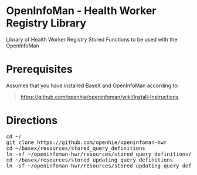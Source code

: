OpenInfoMan - Health Worker Registry Library
=======================================

Library of Health Worker Registry Stored Functions to be used with the OpenInfoMan


Prerequisites
=============

Assumes that you have installed BaseX and OpenInfoMan according to:
> https://github.com/openhie/openinfoman/wiki/Install-Instructions


Directions
==========
<pre>
cd ~/
git clone https://github.com/openhie/openinfoman-hwr
cd ~/basex/resources/stored_query_definitions
ln -sf ~/openinfoman-hwr/resources/stored_query_definitions/* .
cd ~/basex/resources/stored_updating_query_definitions
ln -sf ~/openinfoman-hwr/resources/stored_updating_query_definitions/* .
</pre>
